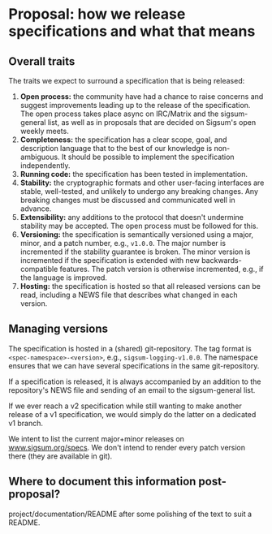 # Proposal: how we release specifications and what that means

## Overall traits

The traits we expect to surround a specification that is being released:

  1. **Open process:** the community have had a chance to raise concerns and
     suggest improvements leading up to the release of the specification.  The
     open process takes place async on IRC/Matrix and the sigsum-general list,
     as well as in proposals that are decided on Sigsum's open weekly meets.
  2. **Completeness:** the specification has a clear scope, goal, and
     description language that to the best of our knowledge is non-ambiguous.
     It should be possible to implement the specification independently.
  3. **Running code:** the specification has been tested in implementation.
  4. **Stability:** the cryptographic formats and other user-facing interfaces
     are stable, well-tested, and unlikely to undergo any breaking changes.  Any
     breaking changes must be discussed and communicated well in advance.
  5. **Extensibility:** any additions to the protocol that doesn't undermine
     stability may be accepted.  The open process must be followed for this.
  6. **Versioning:** the specification is semantically versioned using a major,
     minor, and a patch number, e.g., `v1.0.0`.  The major number is incremented
     if the stability guarantee is broken.  The minor version is incremented if
     the specification is extended with new backwards-compatible features.  The
     patch version is otherwise incremented, e.g., if the language is improved.
  7. **Hosting:** the specification is hosted so that all released versions can
     be read, including a NEWS file that describes what changed in each version.

## Managing versions

The specification is hosted in a (shared) git-repository.  The tag format is
`<spec-namespace>-<version>`, e.g., `sigsum-logging-v1.0.0`.  The namespace
ensures that we can have several specifications in the same git-repository.

If a specification is released, it is always accompanied by an addition to the
repository's NEWS file and sending of an email to the sigsum-general list.

If we ever reach a v2 specification while still wanting to make another release
of a v1 specification, we would simply do the latter on a dedicated v1 branch.

We intent to list the current major+minor releases on www.sigsum.org/specs.  We
don't intend to render every patch version there (they are available in git).

## Where to document this information post-proposal?

project/documentation/README after some polishing of the text to suit a README.
